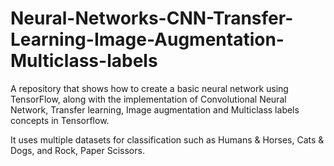 # Neural-Networks-CNN-Transfer-Learning-Image-Augmentation-Multiclass-labels
A repository that shows how to create a basic neural network using TensorFlow,  along with the implementation of Convolutional Neural Network, Transfer learning, Image augmentation and Multiclass labels concepts in Tensorflow.

It uses multiple datasets for classification such as Humans & Horses, Cats & Dogs, and Rock, Paper Scissors.
